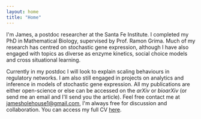 ```yaml
---
layout: home
title: "Home"
---
```


I'm James, a postdoc researcher at the Santa Fe Institute. I completed my PhD in Mathematical Biology, supervised by Prof. Ramon Grima. Much of my research has centred on stochastic gene expression, although I have also engaged with topics as diverse as enzyme kinetics, social choice models and cross situational learning.

Currently in my postdoc I will look to explain scaling behaviours in regulatory networks. I am also still engaged in projects on analytics and inference in models of stochastic gene expression. All my publications are either open-science or else can be accessed on the *arXiv* or *bioarXiv* (or send me an email and I'll send you the article). Feel free contact me at [jamesholehouse1@gmail.com](mailto:jamesholehouse1@gmail.com), I'm always free for discussion and collaboration. You can access my full CV [here](https://jamesholehouse.github.io/assets/James_Holehouse_CV-1.pdf).
